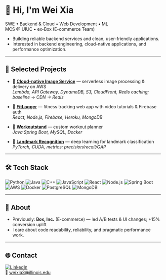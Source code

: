 # 👋 Hi, I'm Wei Xia

SWE • Backend & Cloud • Web Development • ML  
MCS @ UIUC • ex-Box (E-commerce Team)

- Building reliable backend services and clean, user-friendly applications.  
- Interested in backend engineering, cloud-native applications, and performance optimization.  

---

## 🚀 Selected Projects
- 🔗 [**Cloud-native Image Service**](https://github.com/WeiXia-0000/Cloud-native-Image-Service) — serverless image processing & delivery on AWS  
  *Lambda, API Gateway, DynamoDB, S3, CloudFront, Redis caching; baseline → CDN → Redis*  

- 🔗 [**FitLogger**](https://github.com/WeiXia-0000/FitLogger-Fitness-Tracking-Platform) — fitness tracking web app with video tutorials & Firebase auth  
  *React, Node.js, Firebase, Heroku, MongoDB*  

- 🔗 [**Workoutstand**](https://github.com/WeiXia-0000/Workoutstand) — custom workout planner  
  *Java Spring Boot, MySQL, Docker*  

- 🔗 [**Landmark Recognition**](https://github.com/WeiXia-0000/LandmarkRecognition) — deep learning for landmark classification  
  *PyTorch, CUDA, metrics: precision/recall/GAP*  

---

## 🛠️ Tech Stack
![Python](https://img.shields.io/badge/-Python-3776AB?logo=python&logoColor=white)
![Java](https://img.shields.io/badge/-Java-007396?logo=openjdk&logoColor=white)
![C++](https://img.shields.io/badge/-C++-00599C?logo=cplusplus&logoColor=white)
![JavaScript](https://img.shields.io/badge/-JavaScript-F7DF1E?logo=javascript&logoColor=black)
![React](https://img.shields.io/badge/-React-61DAFB?logo=react&logoColor=black)
![Node.js](https://img.shields.io/badge/-Node.js-339933?logo=node.js&logoColor=white)
![Spring Boot](https://img.shields.io/badge/-Spring%20Boot-6DB33F?logo=springboot&logoColor=white)
![AWS](https://img.shields.io/badge/-AWS-232F3E?logo=amazon-aws&logoColor=white)
![Docker](https://img.shields.io/badge/-Docker-2496ED?logo=docker&logoColor=white)
![PostgreSQL](https://img.shields.io/badge/-PostgreSQL-4169E1?logo=postgresql&logoColor=white)
![MongoDB](https://img.shields.io/badge/-MongoDB-47A248?logo=mongodb&logoColor=white)

---

## 👔 About
- Previously: **Box, Inc.** (E-commerce) — led A/B tests & UI changes; +15% conversion uplift  
- I care about code readability, reliability, and pragmatic performance work.  

---

## 🌐 Contact
[![LinkedIn](https://img.shields.io/badge/LinkedIn-weixia--uiuc-blue?logo=linkedin&logoColor=white)](https://www.linkedin.com/in/weixia-uiuc)  
📧 weixia3@illinois.edu
